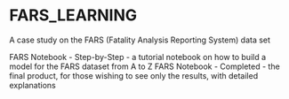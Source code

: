 # FARS_LEARNING
A case study on the FARS (Fatality Analysis Reporting System) data set

FARS Notebook - Step-by-Step - a tutorial notebook on how to build a model for the FARS dataset from A to Z
FARS Notebook - Completed - the final product, for those wishing to see only the results, with detailed explanations
